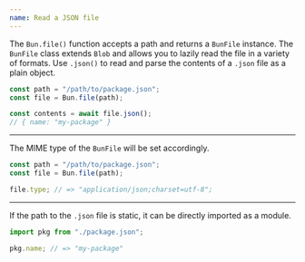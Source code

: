 ```yaml
---
name: Read a JSON file
---
```


The `Bun.file()` function accepts a path and returns a `BunFile` instance. The `BunFile` class extends `Blob` and allows you to lazily read the file in a variety of formats. Use `.json()` to read and parse the contents of a `.json` file as a plain object.

```ts
const path = "/path/to/package.json";
const file = Bun.file(path);

const contents = await file.json();
// { name: "my-package" }
```

---

The MIME type of the `BunFile` will be set accordingly.

```ts
const path = "/path/to/package.json";
const file = Bun.file(path);

file.type; // => "application/json;charset=utf-8";
```

---

If the path to the `.json` file is static, it can be directly imported as a module.

```ts
import pkg from "./package.json";

pkg.name; // => "my-package"
```
